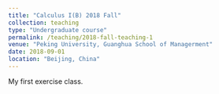 ```yaml
---
title: "Calculus I(B) 2018 Fall"
collection: teaching
type: "Undergraduate course"
permalink: /teaching/2018-fall-teaching-1
venue: "Peking University, Guanghua School of Managerment"
date: 2018-09-01
location: "Beijing, China"
---
```


My first exercise class.
